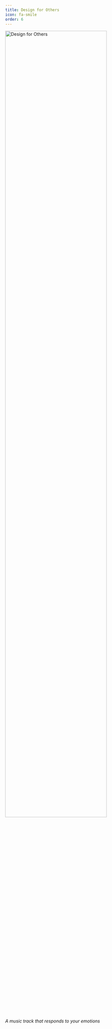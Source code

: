 ```yaml
---
title: Design for Others
icon: fa-smile
order: 6
---
```

<a href="https://medium.com/@matticoli/design-for-wellbeing-reflecting-users-emotional-state-using-dynamic-music-and-visual-effects-ce55358ae68">
  <img alt="Design for Others" src="https://thomas-schweich.github.io/hci-manifesto/assets/images/dfw.png" width="80%">
</a>

*A music track that responds to your emotions*
